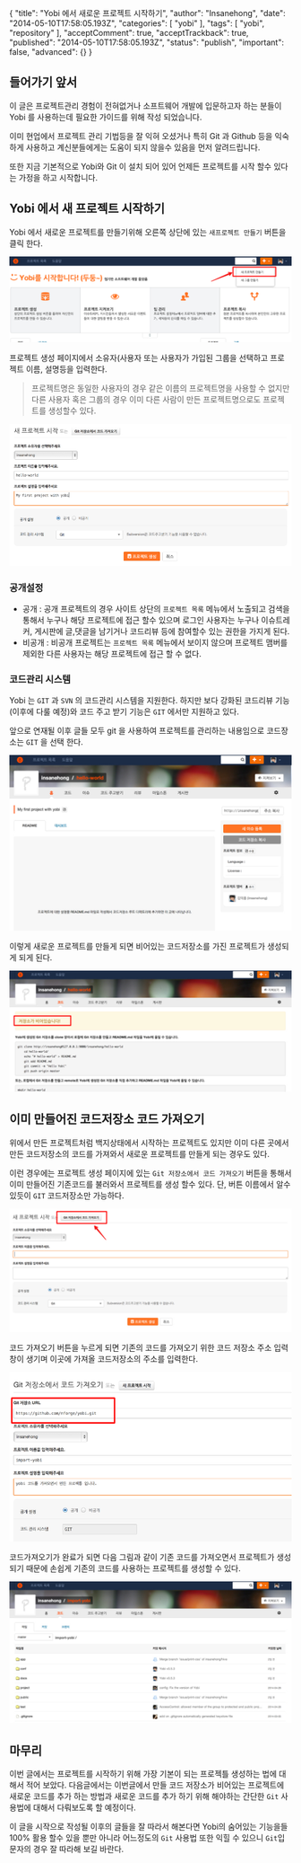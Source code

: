 {
    "title": "Yobi 에서 새로운 프로젝트 시작하기",
    "author": "Insanehong",
    "date": "2014-05-10T17:58:05.193Z",
    "categories": [
        "yobi"
    ],
    "tags": [
        "yobi",
        "repository"
    ],
    "acceptComment": true,
    "acceptTrackback": true,
    "published": "2014-05-10T17:58:05.193Z",
    "status": "publish",
    "important": false,
    "advanced": {}
}


## 들어가기 앞서

이 글은 프로젝트관리 경험이 전혀없거나 소프트웨어 개발에 입문하고자 하는 분들이 Yobi 를 사용하는데 필요한 가이드를 위해 작성 되었습니다. 

이미 현업에서 프로젝트 관리 기법등을 잘 익혀 오셨거나 특히 Git 과 Github 등을 익숙하게 사용하고 계신분들에게는 도움이 되지 않을수 있음을 먼저 알려드립니다. 

또한 지금 기본적으로 Yobi와 Git 이 설치 되어 있어 언제든 프로젝트를 시작 할수 있다는 가정을 하고 시작합니다. 

## Yobi 에서 새 프로젝트 시작하기

Yobi 에서 새로운 프로젝트를 만들기위해  오른쪽 상단에 있는 `새프로젝트 만들기` 버튼을 클릭 한다.

![프로젝트 만들기](./@img/new-project.jpg)

프로젝트 생성 페이지에서 소유자(사용자 또는 사용자가 가입된 그룹을 선택하고 프로젝트 이름, 설명등을 입력한다.

> 프로젝트명은 동일한 사용자의 경우 같은 이름의 프로젝트명을 사용할 수 없지만 다른 사용자 혹은 그룹의 경우 이미 다른 사람이 만든 프로젝트명으로도 프로젝트를 생성할수 있다. 

![프로젝트 생성](./@img/create-project.jpg)

### 공개설정

* 공개 : 공개 프로젝트의 경우 사이트 상단의 `프로젝트 목록` 메뉴에서 노출되고 검색을 통해서 누구나 해당 프로젝트에 접근 할수 있으며 로그인 사용자는 누구나 이슈트레커, 게시판에 글,댓글을 남기거나 코드리뷰 등에 참여할수 있는 권한을 가지게 된다. 
* 비공개 : 비공개 프로젝트는 `프로젝트 목록` 메뉴에서 보이지 않으며 프로젝트 맴버를 제외한 다른 사용자는 해당 프로젝트에 접근 할 수 없다.

### 코드관리 시스템

Yobi 는 `GIT` 과 `SVN` 의 코드관리 시스템을 지원한다. 하지만 보다 강화된 코드리뷰 기능(이후에 다룰 예정)와 코드 주고 받기 기능은 `GIT` 에서만 지원하고 있다. 

앞으로 연재될 이후 글들 모두 git 을 사용하여 프로젝트를 관리하는 내용임으로 코드장소는 `GIT` 을 선택 한다. 

![프로젝트 생성완료](./@img/hello-world.jpg)

이렇게 새로운 프로젝트를 만들게 되면 비어있는 코드저장소를 가진 프로젝트가 생성되게 되게 된다. 

![비어있는 코드 저장소](./@img/empty-code.jpg)

## 이미 만들어진 코드저장소 코드 가져오기

위에서 만든 프로젝트처럼 백지상태에서 시작하는 프로젝트도 있지만 이미 다른 곳에서 만든 코드저장소의 코드를 가져와서 새로운 프로젝트를 만들게 되는 경우도 있다. 

이런 경우에는 프로젝트 생성 페이지에 있는 `Git 저장소에서 코드 가져오기` 버튼을 통해서 이미 만들어진 기존코드를 불러와서 프로젝트를 생성 할수 있다. 단, 버튼 이름에서 알수 있듯이 `GIT`  코드저장소만 가능하다. 

![코드 가져오기 버튼](./@img/import-code.jpg)

코드 가져오기 버튼을 누르게 되면 기존의 코드를 가져오기 위한 코드 저장소 주소 입력창이 생기며 이곳에 가져올 코드저장소의 주소를 입력한다. 

![코드 저장소 주소 입력](./@img/import-repository.jpg)

코드가져오기가 완료가 되면 다음 그림과 같이 기존 코드를 가져오면서 프로젝트가 생성되기 때문에 손쉽게 기존의 코드를 사용하는 프로젝트를 생성할 수 있다.

![불려온 코드](./@img/yobi-code.jpg)

## 마무리
이번 글에서는 프로젝트를 시작하기 위해 가장 기본이 되는 프로젝틀 생성하는 법에 대해서 적어 보았다. 다음글에서는 이번글에서 만들 코드 저장소가 비어있는 프로젝트에 새로운 코드를 추가 하는 방법과 새로운 코드를 추가 하기 위해 해야하는 간단한 `Git` 사용법에 대해서 다뤄보도록 할 예정이다. 

이 글을 시작으로 작성될 이후의 글들을 잘 따라서 해본다면 Yobi의 숨어있는 기능을들 100% 활용 할수 있을 뿐만 아니라 어느정도의 `Git` 사용법 또한 익힐 수 있으니 `Git`입문자의 경우 잘 따라해 보길 바란다. 


 
